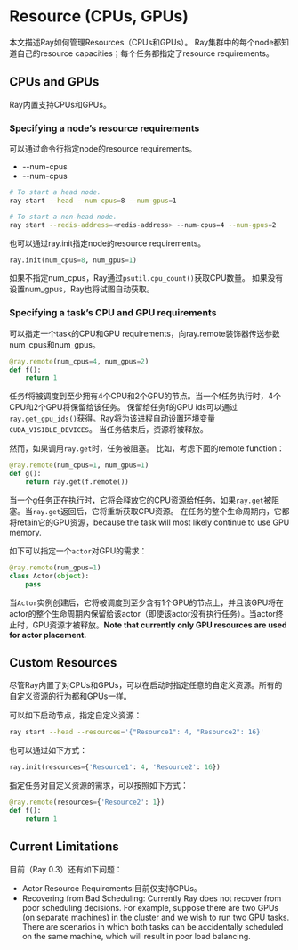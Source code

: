 # Resource (CPUs, GPUs)
本文描述Ray如何管理Resources（CPUs和GPUs）。
Ray集群中的每个node都知道自己的resource capacities；每个任务都指定了resource requirements。
## CPUs and GPUs
Ray内置支持CPUs和GPUs。
### Specifying a node’s resource requirements
可以通过命令行指定node的resource requirements。
* --num-cpus
* --num-cpus
```sh
# To start a head node.
ray start --head --num-cpus=8 --num-gpus=1

# To start a non-head node.
ray start --redis-address=<redis-address> --num-cpus=4 --num-gpus=2
```

也可以通过ray.init指定node的resource requirements。
```python
ray.init(num_cpus=8, num_gpus=1)
```
如果不指定num_cpus，Ray通过`psutil.cpu_count()`获取CPU数量。
如果没有设置num_gpus，Ray也将试图自动获取。

### Specifying a task’s CPU and GPU requirements
可以指定一个task的CPU和GPU requirements，向ray.remote装饰器传送参数num_cpus和num_gpus。
```python
@ray.remote(num_cpus=4, num_gpus=2)
def f():
    return 1
```
任务f将被调度到至少拥有4个CPU和2个GPU的节点。当一个f任务执行时，4个CPU和2个GPU将保留给该任务。
保留给任务f的GPU ids可以通过`ray.get_gpu_ids()`获得。Ray将为该进程自动设置环境变量`CUDA_VISIBLE_DEVICES`。
当任务结束后，资源将被释放。

然而，如果调用`ray.get`时，任务被阻塞。
比如，考虑下面的remote function：
```python
@ray.remote(num_cpus=1, num_gpus=1)
def g():
    return ray.get(f.remote())
```
当一个g任务正在执行时，它将会释放它的CPU资源给f任务，如果`ray.get`被阻塞。当`ray.get`返回后，它将重新获取CPU资源。 在任务的整个生命周期内，它都将retain它的GPU资源，because the task will most likely continue to use GPU memory.

如下可以指定一个`actor`对GPU的需求：
```python
@ray.remote(num_gpus=1)
class Actor(object):
    pass
```
当`Actor`实例创建后，它将被调度到至少含有1个GPU的节点上，并且该GPU将在actor的整个生命周期内保留给该actor（即使该actor没有执行任务）。当actor终止时，GPU资源才被释放。**Note that currently only GPU resources are used for actor placement.**

## Custom Resources
尽管Ray内置了对CPUs和GPUs，可以在启动时指定任意的自定义资源。所有的自定义资源的行为都和GPUs一样。

可以如下启动节点，指定自定义资源：
```sh
ray start --head --resources='{"Resource1": 4, "Resource2": 16}'
```

也可以通过如下方式：
```python
ray.init(resources={'Resource1': 4, 'Resource2': 16})
```

指定任务对自定义资源的需求，可以按照如下方式：
```python
@ray.remote(resources={'Resource2': 1})
def f():
    return 1
```

## Current Limitations
目前（Ray 0.3）还有如下问题：
* Actor Resource Requirements:目前仅支持GPUs。
* Recovering from Bad Scheduling: Currently Ray does not recover from poor scheduling decisions. For example, suppose there are two GPUs (on separate machines) in the cluster and we wish to run two GPU tasks. There are scenarios in which both tasks can be accidentally scheduled on the same machine, which will result in poor load balancing.